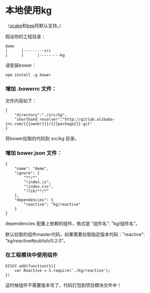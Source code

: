 # 本地使用kg

（[xcake](http://def.taobao.net/?doc/#def-xcake)和[bee](http://gallery.kissyui.com/guide/generator-bee%E4%BD%BF%E7%94%A8%E6%95%99%E7%A8%8B.html)将默认支持。）

假设你的工程目录：

```
demo           
|      |---------src
|      |      |---------kg
```

请安装bower：

    npm install -g bower

### 增加 .bowerrc 文件：

文件内容如下：

    {
        "directory":"./src/kg",
        "shorthand_resolver":"http://gitlab.alibaba-inc.com/{{{owner}}}/{{{package}}}.git"
    }
    
将bower拉取的代码到 src/kg 目录。

### 增加 bower.json 文件：

    {
        "name": "demo",
        "ignore": [
            "**/*",
            "!index.js",
            "!index.css",
            "!lib/**/*"
        ],
        "dependencies": {
            "reactive": "kg/reactive"
        }
    }
    

dependencies 配置上依赖的组件，格式是 "组件名": "kg/组件名"。

默认拉取的组件master代码，如果需要拉取指定版本代码："reactive": "kg/reactive#publish/0.2.0"。

### 在工程模块中使用组件

    KISSY.add(function(S){
        var Reactive = S.require('./kg/reactive');
    })
    
这时候组件不需要版本号了，代码打包到项目模块文件中！
    



